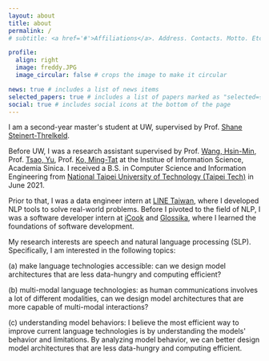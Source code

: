 ```yaml
---
layout: about
title: about
permalink: /
# subtitle: <a href='#'>Affiliations</a>. Address. Contacts. Motto. Etc.

profile:
  align: right
  image: freddy.JPG
  image_circular: false # crops the image to make it circular

news: true # includes a list of news items
selected_papers: true # includes a list of papers marked as "selected={true}"
social: true # includes social icons at the bottom of the page
---
```


I am a second-year master's student at UW, supervised by Prof. [Shane Steinert-Threlkeld](https://www.shane.st/).

Before UW, I was a research assistant supervised by Prof. [Wang, Hsin-Min](https://homepage.iis.sinica.edu.tw/pages/whm/index_en.html), Prof. [Tsao, Yu](https://www.citi.sinica.edu.tw/pages/yu.tsao/index_en.html), Prof. [Ko, Ming-Tat](https://homepage.iis.sinica.edu.tw/pages/mtko/index_en.html) at the Institue of Information Science, Academia Sinica. I received a B.S. in Computer Science and Information Engineering from [National Taipei University of Technology (Taipei Tech)](https://www-en.ntut.edu.tw) in June 2021.

Prior to that, I was a data engineer intern at [LINE Taiwan](https://linecorp.com/en/), where I developed NLP tools to solve real-world problems. Before I pivoted to the field of NLP, I was a software developer intern at [iCook](https://icook.tw) and [Glossika](https://ai.glossika.com), where I learned the foundations of software development.

My research interests are speech and natural language processing (SLP). Specifically, I am interested in the following topics:

(a) make language technologies accessible: can we design model architectures that are less data-hungry and computing efficient?

(b) multi-modal language technologies: as human communications involves a lot of different modalities, can we design model architectures that are more capable of multi-modal interactions?

(c) understanding model behaviors: I believe the most efficient way to improve current language technologies is by understanding the models' behavior and limitations. By analyzing model behavior, we can better design model architectures that are less data-hungry and computing efficient.
